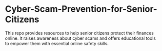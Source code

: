 # Cyber-Scam-Prevention-for-Senior-Citizens
This repo provides resources to help senior citizens protect their finances online. It raises awareness about cyber scams and offers educational tools to empower them with essential online safety skills.
